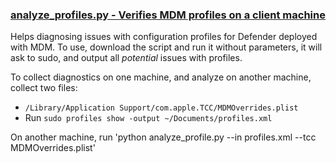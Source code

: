### [analyze_profiles.py - Verifies MDM profiles on a client machine](analyze_profiles.py)

Helps diagnosing issues with configuration profiles for Defender deployed with MDM. 
To use, download the script and run it without parameters, it will ask to sudo, and output all *potential* issues with profiles.

To collect diagnostics on one machine, and analyze on another machine, collect two files:
- `/Library/Application Support/com.apple.TCC/MDMOverrides.plist`
- Run `sudo profiles show -output ~/Documents/profiles.xml` 

On another machine, run 'python analyze_profile.py --in profiles.xml --tcc MDMOverrides.plist'
